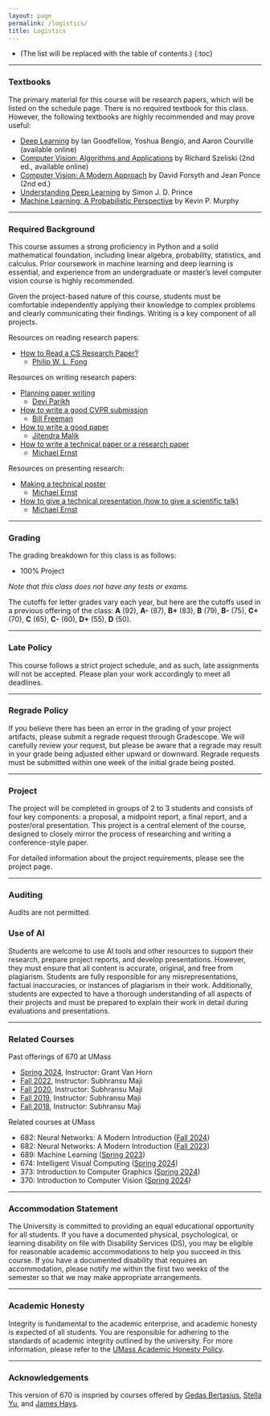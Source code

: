 ```yaml
---
layout: page
permalink: /logistics/
title: Logistics
---
```


* (The list will be replaced with the table of contents.)
{:toc}

***

### Textbooks

The primary material for this course will be research papers, which will be listed on the schedule page. There is no required textbook for this class. However, the following textbooks are highly recommended and may prove useful:

* [Deep Learning](https://www.deeplearningbook.org/) by Ian Goodfellow, Yoshua Bengio, and Aaron Courville (available online)
* [Computer Vision: Algorithms and Applications](https://szeliski.org/Book/) by Richard Szeliski (2nd ed., available online)
* [Computer Vision: A Modern Approach](http://luthuli.cs.uiuc.edu/~daf/book/book.html) by David Forsyth and Jean Ponce (2nd ed.)
* [Understanding Deep Learning](https://udlbook.github.io/udlbook/) by Simon J. D. Prince
* [Machine Learning: A Probabilistic Perspective](https://probml.github.io/pml-book/) by Kevin P. Murphy

***

### Required Background

This course assumes a strong proficiency in Python and a solid mathematical foundation, including linear algebra, probability, statistics, and calculus. Prior coursework in machine learning and deep learning is essential, and experience from an undergraduate or master’s level computer vision course is highly recommended.

Given the project-based nature of this course, students must be comfortable independently applying their knowledge to complex problems and clearly communicating their findings. Writing is a key component of all projects. 

Resources on reading research papers:
* [How to Read a CS Research Paper?](https://www2.cs.uregina.ca/~pwlfong/CS499/reading-paper.pdf)
  * [Philip W. L. Fong](https://pages.cpsc.ucalgary.ca/~pwlfong/)

Resources on writing research papers:
* [Planning paper writing](https://deviparikh.medium.com/planning-paper-writing-553f497e8839)
  * [Devi Parikh](https://deviparikh.com/)
* [How to write a good CVPR submission](https://billf.mit.edu/sites/default/files/documents/cvprPapers.pdf)
  * [Bill Freeman](https://billf.mit.edu/)
* [How to write a good paper](https://faculty.cc.gatech.edu/~parikh/citizenofcvpr/static/slides/malik_write_good_paper.pdf)
  * [Jitendra Malik](https://people.eecs.berkeley.edu/~malik/)
* [How to write a technical paper or a research paper](https://homes.cs.washington.edu/~mernst/advice/write-technical-paper.html)
  * [Michael Ernst](https://homes.cs.washington.edu/~mernst/)

Resources on presenting research: 
* [Making a technical poster](https://homes.cs.washington.edu/~mernst/advice/poster.html)
  * [Michael Ernst](https://homes.cs.washington.edu/~mernst/)
* [How to give a technical presentation (how to give a scientific talk)](https://homes.cs.washington.edu/~mernst/advice/giving-talk.html)
  * [Michael Ernst](https://homes.cs.washington.edu/~mernst/)

***

### Grading

The grading breakdown for this class is as follows:

* 100% Project

*Note that this class does not have any tests or exams.*

The cutoffs for letter grades vary each year, but here are the
cutoffs used in a previous offering of the class: **A** (92), **A-** (87), **B+**
(83), **B** (79), **B-** (75), **C+** (70), **C** (65), **C-** (60), **D+** (55), **D** (50).

***

### Late Policy

This course follows a strict project schedule, and as such, late assignments will not be accepted. Please plan your work accordingly to meet all deadlines.

***

### Regrade Policy

If you believe there has been an error in the grading of your project artifacts, please submit a regrade request through Gradescope. We will carefully review your request, but please be aware that a regrade may result in your grade being adjusted either upward or downward. Regrade requests must be submitted within one week of the initial grade being posted.

***

### Project

The project will be completed in groups of 2 to 3 students and consists of four key components: a proposal, a midpoint report, a final report, and a poster/oral presentation. This project is a central element of the course, designed to closely mirror the process of researching and writing a conference-style paper.

For detailed information about the project requirements, please see the project page.

***

### Auditing

Audits are not permitted.

### Use of AI 

Students are welcome to use AI tools and other resources to support their research, prepare project reports, and develop presentations. However, they must ensure that all content is accurate, original, and free from plagiarism. Students are fully responsible for any misrepresentations, factual inaccuracies, or instances of plagiarism in their work. Additionally, students are expected to have a thorough understanding of all aspects of their projects and must be prepared to explain their work in detail during evaluations and presentations.

***

### Related Courses

Past offerings of 670 at UMass
* [Spring 2024](https://cvl-umass.github.io/compsci670-spring-2024/), Instructor: Grant Van Horn
* [Fall 2022](https://cvl-umass.github.io//cv-fall-2022//), Instructor: Subhransu Maji
* [Fall 2020](https://sites.google.com/view/cmpsci670), Instructor: Subhransu Maji
* [Fall 2019](https://sites.google.com/view/cmpsci670-fall19), Instructor: Subhransu Maji
* [Fall 2018](https://sites.google.com/view/cmpsci670-fall18), Instructor: Subhransu Maji

Related courses at UMass
* 682: Neural Networks: A Modern Introduction ([Fall 2024](https://cvl-umass.github.io/compsci682-fall-2024/index.html))
* 682: Neural Networks: A Modern Introduction ([Fall 2023](https://cvl-umass.github.io/compsci682-fall-2023/index.html))
* 689: Machine Learning ([Spring 2023](https://people.cs.umass.edu/~brenocon/cs689_2023/))
* 674: Intelligent Visual Computing ([Spring 2024](https://people.cs.umass.edu/~kalo/courses/visual_computing/index.html))
* 373: Introduction to Computer Graphics ([Spring 2024](https://sites.google.com/view/cmpsci373/home))
* 370: Introduction to Computer Vision ([Spring 2024](https://cvl-umass.github.io/intro-cv-spring-2023/))

***

### Accommodation Statement

The University is committed to providing an equal educational
opportunity for all students. If you have a documented physical,
psychological, or learning disability on file with Disability Services
(DS), you may be eligible for reasonable academic accommodations to
help you succeed in this course. If you have a documented disability
that requires an accommodation, please notify me within the first two
weeks of the semester so that we may make appropriate arrangements.

***

### Academic Honesty

Integrity is fundamental to the academic enterprise, and academic honesty is expected of all students. You are responsible for adhering to the standards of academic integrity outlined by the university. For more information, please refer to the [UMass Academic Honesty Policy](http://www.umass.edu/honesty).

***

### Acknowledgements

This version of 670 is inspried by courses offered by [Gedas Bertasius](https://www.gedasbertasius.com/), [Stella Yu](https://web.eecs.umich.edu/~stellayu/index.html), and [James Hays](https://faculty.cc.gatech.edu/~hays/).
